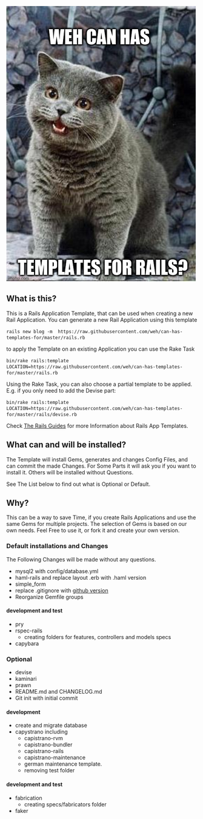 ![Weh can has Template?](https://raw.githubusercontent.com/weh/can-has-templates-for/master/canhastemplates.jpg "Weh can has Template?")


## What is this?
This is a Rails Application Template, that can be used when creating a new Rail Application.
You can generate a new Rail Application using this template

```console
rails new blog -m  https://raw.githubusercontent.com/weh/can-has-templates-for/master/rails.rb
```

to apply the Template on an existing Application you can use the Rake Task

```console
bin/rake rails:template LOCATION=https://raw.githubusercontent.com/weh/can-has-templates-for/master/rails.rb
```

Using the Rake Task, you can also choose a partial template to be applied.
E.g. if you only need to add the Devise part:

```console
bin/rake rails:template LOCATION=https://raw.githubusercontent.com/weh/can-has-templates-for/master/rails/devise.rb
```

Check [The Rails Guides](http://guides.rubyonrails.org/rails_application_templates.html) for more Information about Rails App Templates.

## What can and will be installed?

The Template will install Gems, generates and changes Config Files, and can commit the made Changes.
For Some Parts it will ask you if you want to install it. Others will be installed without Questions.

See The List below to find out what is Optional or Default.

## Why?
This can be a way to save Time, if you create Rails Applications and use the same Gems for multiple projects.
The selection of Gems is based on our own needs. Feel Free to use it, or fork it and create your own version.

### Default installations and Changes
The Following Changes will be made without any questions.

* mysql2 with config/database.yml
* haml-rails and replace layout .erb with .haml version
* simple_form
* replace .gitignore with [github version](https://github.com/github/gitignore/blob/master/Rails.gitignore)
* Reorganize Gemfile groups 

#### development and test
* pry
* rspec-rails
  * creating folders for features, controllers and models specs
* capybara

### Optional
* devise
* kaminari
* prawn
* README.md and CHANGELOG.md
* Git init with initial commit

#### development
* create and migrate database
* capystrano including
  * capistrano-rvm
  * capistrano-bundler
  * capistrano-rails
  * capistrano-maintenance
  * german maintenance template.
  * removing test folder

#### development and test
* fabrication
  * creating specs/fabricators folder
* faker
